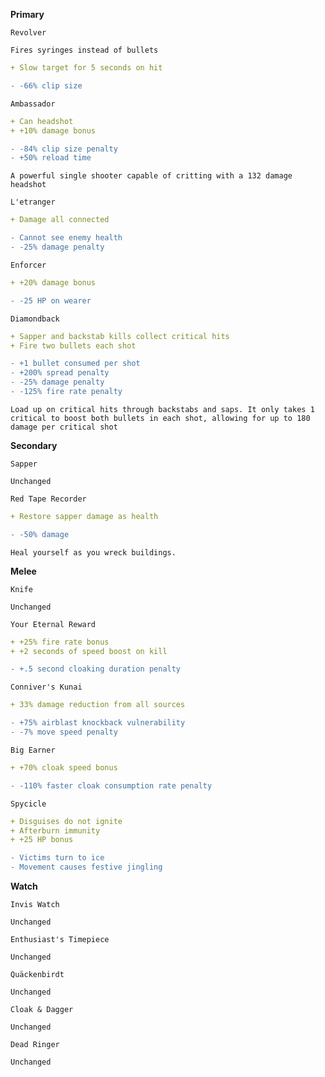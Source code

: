 __**Primary**__


```fix
Revolver
```
```
Fires syringes instead of bullets
```
```yaml
+ Slow target for 5 seconds on hit
```
```diff
- -66% clip size
```


```fix
Ambassador
```
```yaml
+ Can headshot
+ +10% damage bonus
```
```diff
- -84% clip size penalty
- +50% reload time
```
```
A powerful single shooter capable of critting with a 132 damage headshot
```


```fix
L'etranger
```
```yaml
+ Damage all connected
```
```diff
- Cannot see enemy health
- -25% damage penalty
```


```fix
Enforcer
```
```yaml
+ +20% damage bonus
```
```diff
- -25 HP on wearer
```


```fix
Diamondback
```
```yaml
+ Sapper and backstab kills collect critical hits
+ Fire two bullets each shot
```
```diff
- +1 bullet consumed per shot
- +200% spread penalty
- -25% damage penalty
- -125% fire rate penalty
```

```
Load up on critical hits through backstabs and saps. It only takes 1 critical to boost both bullets in each shot, allowing for up to 180 damage per critical shot
```




__**Secondary**__


```fix
Sapper
```
```
Unchanged
```


```fix
Red Tape Recorder
```
```yaml
+ Restore sapper damage as health
```
```diff
- -50% damage
```
```
Heal yourself as you wreck buildings.
```


__**Melee**__


```fix
Knife
```
```
Unchanged
```


```fix
Your Eternal Reward
```
```yaml
+ +25% fire rate bonus
+ +2 seconds of speed boost on kill
```
```diff
- +.5 second cloaking duration penalty
```


```fix
Conniver's Kunai
```
```yaml
+ 33% damage reduction from all sources
```
```diff
- +75% airblast knockback vulnerability
- -7% move speed penalty
```


```fix
Big Earner
```
```yaml
+ +70% cloak speed bonus
```
```diff
- -110% faster cloak consumption rate penalty
```


```fix
Spycicle
```
```yaml
+ Disguises do not ignite
+ Afterburn immunity
+ +25 HP bonus
```
```diff
- Victims turn to ice
- Movement causes festive jingling
```


__**Watch**__


```fix
Invis Watch
```
```
Unchanged
```


```fix
Enthusiast's Timepiece
```
```
Unchanged
```


```fix
Quäckenbirdt
```
```
Unchanged
```


```fix
Cloak & Dagger
```
```
Unchanged
```


```fix
Dead Ringer
```
```
Unchanged
```
